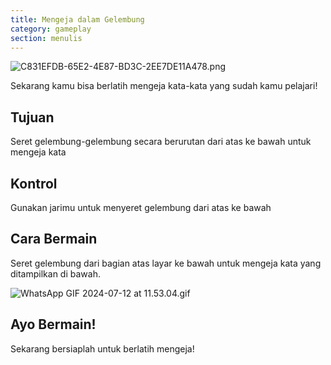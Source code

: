 ```yaml
---
title: Mengeja dalam Gelembung
category: gameplay 
section: menulis
---
```

![C831EFDB-65E2-4E87-BD3C-2EE7DE11A478.png](https://help.studycat.com/hc/article_attachments/34786813307289)

Sekarang kamu bisa berlatih mengeja kata-kata yang sudah kamu pelajari!

## Tujuan

Seret gelembung-gelembung secara berurutan dari atas ke bawah untuk mengeja kata

## Kontrol

Gunakan jarimu untuk menyeret gelembung dari atas ke bawah

## Cara Bermain

Seret gelembung dari bagian atas layar ke bawah untuk mengeja kata yang ditampilkan di bawah.

![WhatsApp GIF 2024-07-12 at 11.53.04.gif](https://help.studycat.com/hc/article_attachments/34964575773977)

## Ayo Bermain!

Sekarang bersiaplah untuk berlatih mengeja!
